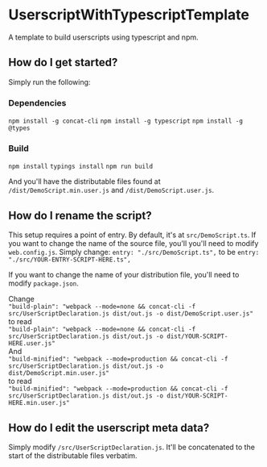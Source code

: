 # UserscriptWithTypescriptTemplate
A template to build userscripts using typescript and npm.

## How do I get started?

Simply run the following:

### Dependencies

`npm install -g concat-cli`
`npm install -g typescript`
`npm install -g @types`

### Build

`npm install`
`typings install`
`npm run build` 

And you'll have the distributable files found at `/dist/DemoScript.min.user.js` and `/dist/DemoScript.user.js`.

## How do I rename the script?

This setup requires a point of entry. By default, it's at `src/DemoScript.ts`. 
If you want to change the name of the source file, you'll you'll need to modify `web.config.js`. 
Simply change: `entry: "./src/DemoScript.ts",` to be `entry: "./src/YOUR-ENTRY-SCRIPT-HERE.ts",`

If you want to change the name of your distribution file, you'll need to modify `package.json`.

Change  
`"build-plain": "webpack --mode=none && concat-cli -f src/UserScriptDeclaration.js dist/out.js -o dist/DemoScript.user.js"`  
to read   
`"build-plain": "webpack --mode=none && concat-cli -f src/UserScriptDeclaration.js dist/out.js -o dist/YOUR-SCRIPT-HERE.user.js"`  
And  
`"build-minified": "webpack --mode=production && concat-cli -f src/UserScriptDeclaration.js dist/out.js -o dist/DemoScript.min.user.js"`  
to read  
`"build-minified": "webpack --mode=production && concat-cli -f src/UserScriptDeclaration.js dist/out.js -o dist/YOUR-SCRIPT-HERE.min.user.js"`  

## How do I edit the userscript meta data? 

Simply modify `/src/UserScriptDeclaration.js`. It'll be concatenated to the start of the distributable files verbatim.